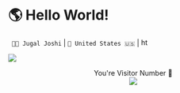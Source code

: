 
# 🌎 Hello World!
` 👨‍💻 Jugal Joshi` |  `📍 United States 🇺🇸` | <a href="https://www.linkedin.com/in/jugalj05hi/"><img src="https://raw.githubusercontent.com/saiemsaeed/saiemsaeed/master/linkedin-icon.png" width="15" height="15" alt="html logo"/></a>




![](https://github.com/jugalj05hi/jugalj05hi/blob/master/GIF7.gif)
<p align="center">
  You're Visitor Number 🚀 <br/>
<img src="https://profile-counter.glitch.me/jugalj05hi/count.svg" />
 </p>
<!--
**jugalj05hi/jugalj05hi** is a ✨ _special_ ✨ repository because its `README.md` (this file) appears on your GitHub profile.

Here are some ideas to get you started:

- 🔭 I’m currently working on ...
- 🌱 I’m currently learning ...
- 👯 I’m looking to collaborate on ...
- 🤔 I’m looking for help with ...
- 💬 Ask me about ...
- 📫 How to reach me: ...
- 😄 Pronouns: ...
- ⚡ Fun fact: ...
-->




